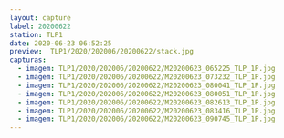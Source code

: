 ```yaml
---
layout: capture
label: 20200622
station: TLP1
date: 2020-06-23 06:52:25
preview:  TLP1/2020/202006/20200622/stack.jpg
capturas:
  - imagem: TLP1/2020/202006/20200622/M20200623_065225_TLP_1P.jpg
  - imagem: TLP1/2020/202006/20200622/M20200623_073232_TLP_1P.jpg
  - imagem: TLP1/2020/202006/20200622/M20200623_080041_TLP_1P.jpg
  - imagem: TLP1/2020/202006/20200622/M20200623_080051_TLP_1P.jpg
  - imagem: TLP1/2020/202006/20200622/M20200623_082613_TLP_1P.jpg
  - imagem: TLP1/2020/202006/20200622/M20200623_083416_TLP_1P.jpg
  - imagem: TLP1/2020/202006/20200622/M20200623_090745_TLP_1P.jpg
---
```

